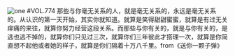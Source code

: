 ![one](http://image.wufazhuce.com/Fsmzti1i1aygsNb4I_L3dynWS5lv)
#VOL.774
那些与你毫无关系的人，就是毫无关系的，永远是毫无关系的。从认识的第一天开始，其实你就知道。就算是笑得甜甜蜜蜜，就算是有过无关痒痛的来往，就算你努力经营这段关系。而那些与你有关的，就是与你有关的，是逃也逃不掉的，就算你们只见过三次，就算你们三年彼此才搭理一次，就算是你简直想不起他或者她的样子，就算是你们隔着十万八千里。from《送你一颗子弹》